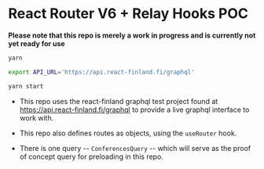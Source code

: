 # React Router V6 + Relay Hooks POC

**Please note that this repo is merely a work in progress and is currently not yet ready for use**

```bash
yarn

export API_URL='https://api.react-finland.fi/graphql'

yarn start

```

- This repo uses the react-finland graphql test project found at https://api.react-finland.fi/graphql to provide a live graphql interface to work with.

- This repo also defines routes as objects, using the `useRouter` hook.

- There is one query -- `ConferencesQuery` -- which will serve as the proof of concept query for preloading in this repo.

